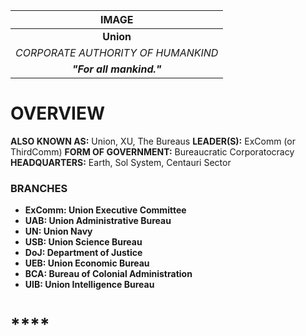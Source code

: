 
|               IMAGE                |
| :--------------------------------: |
|             **Union**              |
| *CORPORATE AUTHORITY OF HUMANKIND* |
|      ***"For all mankind."***      |
# **OVERVIEW**
**ALSO KNOWN AS:** Union, XU, The Bureaus
**LEADER(S):** ExComm (or ThirdComm)
**FORM OF GOVERNMENT:** Bureaucratic Corporatocracy
**HEADQUARTERS:** Earth, Sol System, Centauri Sector

### **BRANCHES**
- **ExComm: Union Executive Committee**
- **UAB: Union Administrative Bureau**
- **UN: Union Navy**
- **USB: Union Science Bureau**
- **DoJ: Department of Justice**
- **UEB: Union Economic Bureau**
- **BCA: Bureau of Colonial Administration**
- **UIB: Union Intelligence Bureau**

# ****